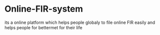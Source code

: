 # Online-FIR-system
its a online platform which helps people globaly to file online FIR easily and helps people for bettermet for their life
